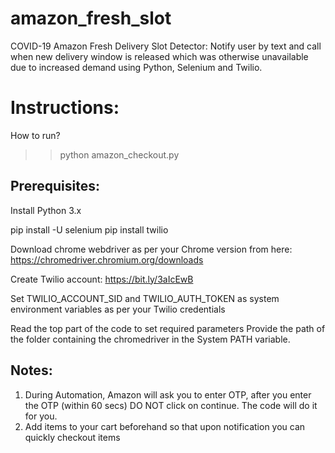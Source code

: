 # amazon_fresh_slot
COVID-19 Amazon Fresh Delivery Slot Detector: Notify user by text and call when new delivery window is released which was otherwise unavailable due to increased demand using Python, Selenium and Twilio. 

# Instructions:

How to run?
>> python amazon_checkout.py

## Prerequisites:

Install Python 3.x

pip install -U selenium
pip install twilio

Download chrome webdriver as per your Chrome version from here: https://chromedriver.chromium.org/downloads

Create Twilio account: https://bit.ly/3aIcEwB

Set TWILIO_ACCOUNT_SID and TWILIO_AUTH_TOKEN as system environment variables as per your Twilio credentials

Read the top part of the code to set required parameters
Provide the path of the folder containing the chromedriver in the System PATH variable. 

## Notes:
1. During Automation, Amazon will ask you to enter OTP, after you enter the OTP (within 60 secs) DO NOT click on continue. The code will do it for you.
2. Add items to your cart beforehand so that upon notification you can quickly checkout items
